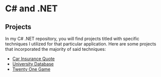 # C# and .NET

## **Projects**
In my C# .NET repository, you will find projects titled with specific techniques I utilized for that particular application. 
Here are some projects that incorporated the majority of said techniques:
<br />
* [Car Insurance Quote](https://github.com/therubini/C-sharp-and-.NET-projects/tree/master/carInsuranceQuotes)
* [University Database](https://github.com/therubini/C-sharp-and-.NET-projects/tree/master/ContosoUniversity)
* [Twenty One Game](https://github.com/therubini/C-sharp-and-.NET-projects/tree/master/Casino)
